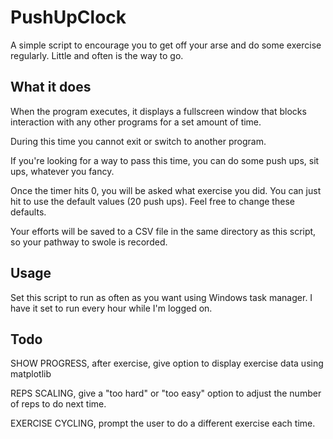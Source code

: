 # PushUpClock
 A simple script to encourage you to get off your arse and do some exercise regularly. Little and often is the way to go.

## What it does
When the program executes, it displays a fullscreen window that blocks interaction with any other programs for a set amount of time.

During this time you cannot exit or switch to another program. 

If you're looking for a way to pass this time, you can do some push ups, sit ups, whatever you fancy.

Once the timer hits 0, you will be asked what exercise you did. You can just hit <ENTER> to use the default values (20 push ups). Feel free to change these defaults.
 
Your efforts will be saved to a CSV file in the same directory as this script, so your pathway to swole is recorded.

## Usage       
Set this script to run as often as you want using Windows task manager. I have it set to run every hour while I'm logged on.


## Todo
SHOW PROGRESS,     after exercise, give option to display exercise data using matplotlib

REPS SCALING,      give a "too hard" or "too easy" option to adjust the number of reps to do next time.

EXERCISE CYCLING,  prompt the user to do a different exercise each time.
